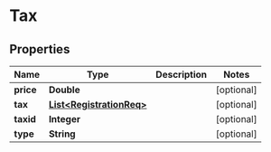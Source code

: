 
# Tax

## Properties
Name | Type | Description | Notes
------------ | ------------- | ------------- | -------------
**price** | **Double** |  |  [optional]
**tax** | [**List&lt;RegistrationReq&gt;**](RegistrationReq.md) |  |  [optional]
**taxid** | **Integer** |  |  [optional]
**type** | **String** |  |  [optional]



